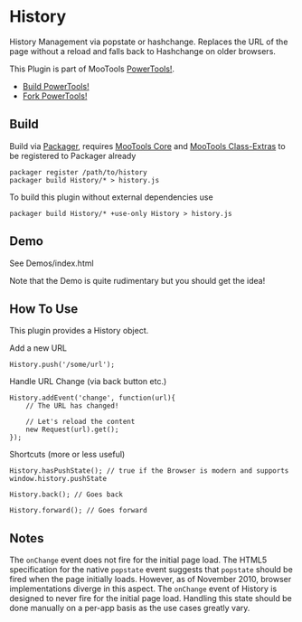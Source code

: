 History
=======

History Management via popstate or hashchange. Replaces the URL of the page without a reload and falls back to Hashchange on older
browsers.

This Plugin is part of MooTools [PowerTools!](http://cpojer.net/PowerTools).

* [Build PowerTools!](http://cpojer.net/PowerTools)
* [Fork PowerTools!](https://github.com/cpojer/PowerTools)

Build
-----

Build via [Packager](http://github.com/kamicane/packager), requires [MooTools Core](http://github.com/mootools/mootools-core) and [MooTools Class-Extras](http://github.com/cpojer/mootools-class-extras) to be registered to Packager already

	packager register /path/to/history
	packager build History/* > history.js

To build this plugin without external dependencies use

	packager build History/* +use-only History > history.js

Demo
----

See Demos/index.html

Note that the Demo is quite rudimentary but you should get the idea!

How To Use
----------

This plugin provides a History object.

Add a new URL

	History.push('/some/url');

Handle URL Change (via back button etc.)

	History.addEvent('change', function(url){
		// The URL has changed!
		
		// Let's reload the content
		new Request(url).get();
	});
	
Shortcuts (more or less useful)	
	
	History.hasPushState(); // true if the Browser is modern and supports window.history.pushState
 
	History.back(); // Goes back
	
	History.forward(); // Goes forward

Notes
-----

The `onChange` event does not fire for the initial page load. The HTML5 specification for the native `popstate` event suggests that `popstate` should be fired when the page initially loads. However, as of November 2010, browser implementations diverge in this aspect. The `onChange` event of History is designed to never fire for the initial page load. Handling this state should be done manually on a per-app basis as the use cases greatly vary.
